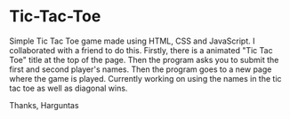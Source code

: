 # Tic-Tac-Toe
Simple Tic Tac Toe game made using HTML, CSS and JavaScript. I collaborated with a friend to do this. Firstly, there is a animated "Tic Tac Toe" title at the top of the page. 
Then the program asks you to submit the first and second player's names. Then the program goes to a new page where the game is played. Currently working on using the names in the tic tac toe as well as diagonal wins.

Thanks, 
Harguntas
